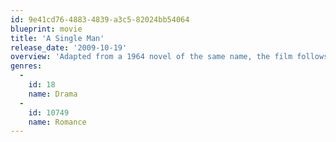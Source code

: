 ```yaml
---
id: 9e41cd76-4883-4839-a3c5-82024bb54064
blueprint: movie
title: 'A Single Man'
release_date: '2009-10-19'
overview: 'Adapted from a 1964 novel of the same name, the film follows a day in the life of George Falconer, a British college professor reeling with the recent and sudden loss of his longtime partner. This traumatic event makes George challenge his own will to live as he seeks the console of close friend Charley who is struggling with her own questions about life.'
genres:
  -
    id: 18
    name: Drama
  -
    id: 10749
    name: Romance
---
```

